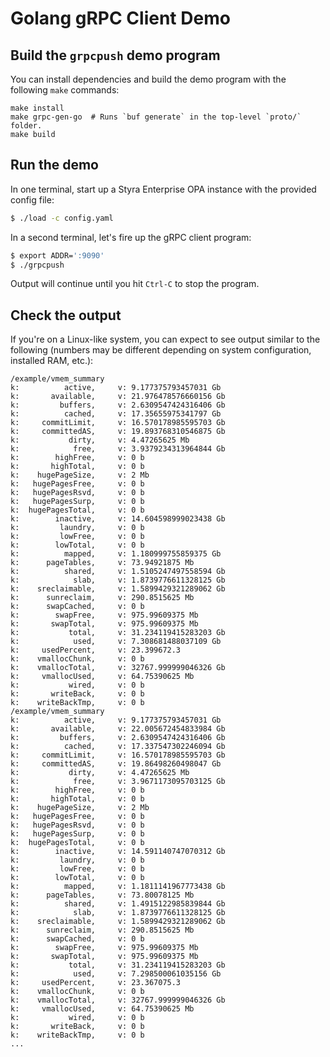 # Golang gRPC Client Demo

## Build the `grpcpush` demo program

You can install dependencies and build the demo program with the following `make` commands:

```
make install
make grpc-gen-go  # Runs `buf generate` in the top-level `proto/` folder.
make build
```

## Run the demo

In one terminal, start up a Styra Enterprise OPA instance with the provided config file:

```bash
$ ./load -c config.yaml
```

In a second terminal, let's fire up the gRPC client program:

```bash
$ export ADDR=':9090'
$ ./grpcpush
```

Output will continue until you hit `Ctrl-C` to stop the program.


## Check the output

If you're on a Linux-like system, you can expect to see output similar to the following (numbers may be different depending on system configuration, installed RAM, etc.):

```
/example/vmem_summary
k:          active, 	v: 9.177375793457031 Gb
k:       available, 	v: 21.976478576660156 Gb
k:         buffers, 	v: 2.6309547424316406 Gb
k:          cached, 	v: 17.35655975341797 Gb
k:     commitLimit, 	v: 16.570178985595703 Gb
k:     committedAS, 	v: 19.893768310546875 Gb
k:           dirty, 	v: 4.47265625 Mb
k:            free, 	v: 3.9379234313964844 Gb
k:        highFree, 	v: 0 b
k:       highTotal, 	v: 0 b
k:    hugePageSize, 	v: 2 Mb
k:   hugePagesFree, 	v: 0 b
k:   hugePagesRsvd, 	v: 0 b
k:   hugePagesSurp, 	v: 0 b
k:  hugePagesTotal, 	v: 0 b
k:        inactive, 	v: 14.604598999023438 Gb
k:         laundry, 	v: 0 b
k:         lowFree, 	v: 0 b
k:        lowTotal, 	v: 0 b
k:          mapped, 	v: 1.180999755859375 Gb
k:      pageTables, 	v: 73.94921875 Mb
k:          shared, 	v: 1.5105247497558594 Gb
k:            slab, 	v: 1.8739776611328125 Gb
k:    sreclaimable, 	v: 1.5899429321289062 Gb
k:      sunreclaim, 	v: 290.8515625 Mb
k:      swapCached, 	v: 0 b
k:        swapFree, 	v: 975.99609375 Mb
k:       swapTotal, 	v: 975.99609375 Mb
k:           total, 	v: 31.234119415283203 Gb
k:            used, 	v: 7.308681488037109 Gb
k:     usedPercent, 	v: 23.399672.3
k:    vmallocChunk, 	v: 0 b
k:    vmallocTotal, 	v: 32767.999999046326 Gb
k:     vmallocUsed, 	v: 64.75390625 Mb
k:           wired, 	v: 0 b
k:       writeBack, 	v: 0 b
k:    writeBackTmp, 	v: 0 b
/example/vmem_summary
k:          active, 	v: 9.177375793457031 Gb
k:       available, 	v: 22.005672454833984 Gb
k:         buffers, 	v: 2.6309547424316406 Gb
k:          cached, 	v: 17.337547302246094 Gb
k:     commitLimit, 	v: 16.570178985595703 Gb
k:     committedAS, 	v: 19.86498260498047 Gb
k:           dirty, 	v: 4.47265625 Mb
k:            free, 	v: 3.9671173095703125 Gb
k:        highFree, 	v: 0 b
k:       highTotal, 	v: 0 b
k:    hugePageSize, 	v: 2 Mb
k:   hugePagesFree, 	v: 0 b
k:   hugePagesRsvd, 	v: 0 b
k:   hugePagesSurp, 	v: 0 b
k:  hugePagesTotal, 	v: 0 b
k:        inactive, 	v: 14.591140747070312 Gb
k:         laundry, 	v: 0 b
k:         lowFree, 	v: 0 b
k:        lowTotal, 	v: 0 b
k:          mapped, 	v: 1.1811141967773438 Gb
k:      pageTables, 	v: 73.80078125 Mb
k:          shared, 	v: 1.4915122985839844 Gb
k:            slab, 	v: 1.8739776611328125 Gb
k:    sreclaimable, 	v: 1.5899429321289062 Gb
k:      sunreclaim, 	v: 290.8515625 Mb
k:      swapCached, 	v: 0 b
k:        swapFree, 	v: 975.99609375 Mb
k:       swapTotal, 	v: 975.99609375 Mb
k:           total, 	v: 31.234119415283203 Gb
k:            used, 	v: 7.298500061035156 Gb
k:     usedPercent, 	v: 23.367075.3
k:    vmallocChunk, 	v: 0 b
k:    vmallocTotal, 	v: 32767.999999046326 Gb
k:     vmallocUsed, 	v: 64.75390625 Mb
k:           wired, 	v: 0 b
k:       writeBack, 	v: 0 b
k:    writeBackTmp, 	v: 0 b
...
```
